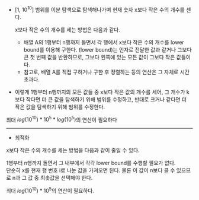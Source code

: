 - [$1$, $10^{10}$] 범위를 이분 탐색으로 탐색해나가며 현재 숫자 x보다 작은 수의 개수를 센다.

  x보다 작은 수의 개수를 세는 방법은 다음과 같다.

  - 배열 A의 1행부터 n행까지 돌면서 각 행에서 x보다 작은 수의 개수를 lower bound를 이용해 구한다.
    (lower bound)는 인자로 전달한 값과 같거나 그보다 큰 첫 번째 값을 반환하므로, 그보다 왼쪽에 있는 모든 값이 그보다 작은 값들이다.
  - 참고로, 배열 A를 직접 구하거나 구한 후 정렬하는 등의 연산은 그 자체로 시간 초과다.

- 이렇게 1행부터 n행까지의 모든 값들 중 x보다 작은 값의 개수를 세어, 그 개수가 k보다 작다면 더 큰 값을 탐색하기 위해 범위를 수정하고, 반대로 크거나 같다면 더 작은 값을 탐색하기 위해 범위를 수정한다.

최대 $log(10^{10}) * 10^5 * log(10^5)$의 연산이 필요하다

---

- 최적화

x보다 작은 수의 개수를 세는 방법을 다음과 같이 줄일 수 있다.

1행부터 n행까지 돌면서 그 내부에서 각각 lower bound를 수행할 필요가 없다.  
단순히 x를 현재 행 번호 i로 나눈 값을 가져오면 된다. 물론 이 값이 n보다 클 수 있으므로 n과 그 값 중 최솟값을 선택해야 한다.

최대 $log(10^{10}) * 10^5$의 연산이 필요하다.
